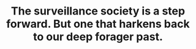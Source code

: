 ---
categories: all_articles articles
provider_display: praxtime.com
provider_name: praxtime.com
favicon_url: http://1.gravatar.com/blavatar/fdf6818a648ee036ad60830bc581a416?s=16
title: The surveillance society is a step forward. But one that harkens back to our deep forager past.
published: 2014-09-09
source: http://praxtime.com/2014/09/08/surveillance-society/
thumbnail: https://i2.wp.com/praxtime.files.wordpress.com/2014/09/blueeyes2.png?fit=440%2C330
---
